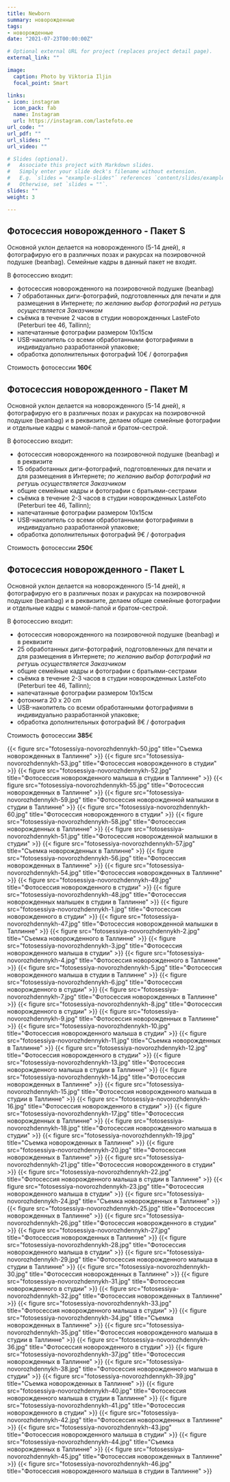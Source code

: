 ```yaml
---
title: Newborn
summary: новорожденные
tags:
- новорожденные
date: "2021-07-23T00:00:00Z"

# Optional external URL for project (replaces project detail page).
external_link: ""

image:
  caption: Photo by Viktoria Iljin
  focal_point: Smart

links:
- icon: instagram
  icon_pack: fab
  name: Instagram 
  url: https://instagram.com/lastefoto.ee
url_code: ""
url_pdf: ""
url_slides: ""
url_video: ""

# Slides (optional).
#   Associate this project with Markdown slides.
#   Simply enter your slide deck's filename without extension.
#   E.g. `slides = "example-slides"` references `content/slides/example-slides.md`.
#   Otherwise, set `slides = ""`.
slides: ""
weight: 3

---
```

## Фотосессия новорожденного - Пакет S 
Основной уклон делается на новорожденного (5-14 дней), я фотографирую его в различных позах и ракурсах на позировочной подушке (beanbag). Семейные кадры в данный пакет не входят.

В фотосессию входит:
* фотосессия новорожденного на позировочной подушке (beanbag) 
* 7 обработанных диги-фотографий, подготовленных для печати и для размещения в Интернете;
_по желанию выбор фотографий на ретушь осуществляется Заказчиком_
* съёмка в течение 2 часов в студии новорожденных LasteFoto (Peterburi tee 46, Tallinn);
* напечатанные фотографии размером 10х15см
* USB-накопитель со всеми обработанными фотографиями в индивидуально разработанной упаковке;
* обработка дополнительных фотографий 10€ / фотография

Стоимость фотосессии **160**€ 

## Фотосессия новорожденного - Пакет М

Основной уклон делается на новорожденного (5-14 дней), я фотографирую его в различных позах и ракурсах на позировочной подушке (beanbag) и в реквизите, делаем общие семейные фотографии и отдельные кадры с мамой-папой и братом-сестрой. 

В фотосессию входит:
* фотосессия новорожденного на позировочной подушке (beanbag) и в реквизите
* 15 обработанных диги-фотографий, подготовленных для печати и для размещения в Интернете;
_по желанию выбор фотографий на ретушь осуществляется Заказчиком_
* общие семейные кадры и фотографии с братьями-сестрами
* съёмка в течение 2-3 часов в студии новорожденных LasteFoto (Peterburi tee 46, Tallinn);
* напечатанные фотографии размером 10х15см
* USB-накопитель со всеми обработанными фотографиями в индивидуально разработанной упаковке;
* обработка дополнительных фотографий 9€ / фотография

Стоимость фотосессии **250**€ 

## Фотосессия новорожденного - Пакет L

Основной уклон делается на новорожденного (5-14 дней), я фотографирую его в различных позах и ракурсах на позировочной подушке (beanbag) и в реквизите, делаем общие семейные фотографии и отдельные кадры с мамой-папой и братом-сестрой. 

В фотосессию входит:
* фотосессия новорожденного на позировочной подушке (beanbag) и в реквизите
* 25 обработанных диги-фотографий, подготовленных для печати и для размещения в Интернете;
_по желанию выбор фотографий на ретушь осуществляется Заказчиком_
* общие семейные кадры и фотографии с братьями-сестрами
* съёмка в течение 2-3 часов в студии новорожденных LasteFoto (Peterburi tee 46, Tallinn);
* напечатанные фотографии размером 10х15см
* фотокнига 20 х 20 cm
* USB-накопитель со всеми обработанными фотографиями в индивидуально разработанной упаковке;
* обработка дополнительных фотографий 8€ / фотография

Стоимость фотосессии **385**€ 

{{< figure src="fotosessiya-novorozhdennykh-50.jpg" title="Съемка новорожденных в Таллинне" >}}
{{< figure src="fotosessiya-novorozhdennykh-53.jpg" title="Фотосессия новорожденного в студии" >}}
{{< figure src="fotosessiya-novorozhdennykh-52.jpg" title="Фотосессия новорожденного малыша в студии в Таллинне" >}}
{{< figure src="fotosessiya-novorozhdennykh-55.jpg" title="Фотосессия новорожденных в Таллинне" >}}
{{< figure src="fotosessiya-novorozhdennykh-59.jpg" title="Фотосессия новорожденной малышки в студии в Таллинне" >}}
{{< figure src="fotosessiya-novorozhdennykh-60.jpg" title="Фотосессия новорожденного в студии" >}}
{{< figure src="fotosessiya-novorozhdennykh-58.jpg" title="Фотосессия новорожденных в Таллинне" >}}
{{< figure src="fotosessiya-novorozhdennykh-51.jpg" title="Фотосессия новорожденной малышки в студии" >}}
{{< figure src="fotosessiya-novorozhdennykh-57.jpg" title="Съемка новорожденных в Таллинне" >}}
{{< figure src="fotosessiya-novorozhdennykh-56.jpg" title="Фотосессия новорожденных в Таллинне" >}}
{{< figure src="fotosessiya-novorozhdennykh-54.jpg" title="Фотосессия новорожденных в Таллинне" >}}
{{< figure src="fotosessiya-novorozhdennykh-49.jpg" title="Фотосессия новорожденного в студии" >}}
{{< figure src="fotosessiya-novorozhdennykh-48.jpg" title="Фотосессия новорожденных малышек в студии в Таллинне" >}}
{{< figure src="fotosessiya-novorozhdennykh-1.jpg" title="Фотосессия новорожденного в студии" >}}
{{< figure src="fotosessiya-novorozhdennykh-47.jpg" title="Фотосессия новорожденной малышки в Таллинне" >}}
{{< figure src="fotosessiya-novorozhdennykh-2.jpg" title="Съемка новорожденного в Таллинне" >}}
{{< figure src="fotosessiya-novorozhdennykh-3.jpg" title="Фотосессия новорожденного малыша в студии" >}}
{{< figure src="fotosessiya-novorozhdennykh-4.jpg" title="Фотосессия новорожденного в Таллинне" >}}
{{< figure src="fotosessiya-novorozhdennykh-5.jpg" title="Фотосессия новорожденного малыша в студии в Таллинне" >}}
{{< figure src="fotosessiya-novorozhdennykh-6.jpg" title="Фотосессия новорожденного в студии" >}}
{{< figure src="fotosessiya-novorozhdennykh-7.jpg" title="Фотосессия новорожденных в Таллинне" >}}
{{< figure src="fotosessiya-novorozhdennykh-8.jpg" title="Фотосессия новорожденного в студии" >}}
{{< figure src="fotosessiya-novorozhdennykh-9.jpg" title="Фотосессия новорожденных в Таллинне" >}}
{{< figure src="fotosessiya-novorozhdennykh-10.jpg" title="Фотосессия новорожденного малыша в студии" >}}
{{< figure src="fotosessiya-novorozhdennykh-11.jpg" title="Съемка новорожденных в Таллинне" >}}
{{< figure src="fotosessiya-novorozhdennykh-12.jpg" title="Фотосессия новорожденного в студии" >}}
{{< figure src="fotosessiya-novorozhdennykh-13.jpg" title="Фотосессия новорожденного малыша в студии в Таллинне" >}}
{{< figure src="fotosessiya-novorozhdennykh-14.jpg" title="Фотосессия новорожденных в Таллинне" >}}
{{< figure src="fotosessiya-novorozhdennykh-15.jpg" title="Фотосессия новорожденного малыша в студии в Таллинне" >}}
{{< figure src="fotosessiya-novorozhdennykh-16.jpg" title="Фотосессия новорожденного в студии" >}}
{{< figure src="fotosessiya-novorozhdennykh-17.jpg" title="Фотосессия новорожденных в Таллинне" >}}
{{< figure src="fotosessiya-novorozhdennykh-18.jpg" title="Фотосессия новорожденного малыша в студии" >}}
{{< figure src="fotosessiya-novorozhdennykh-19.jpg" title="Съемка новорожденных в Таллинне" >}}
{{< figure src="fotosessiya-novorozhdennykh-20.jpg" title="Фотосессия новорожденных в Таллинне" >}}
{{< figure src="fotosessiya-novorozhdennykh-21.jpg" title="Фотосессия новорожденного в студии" >}}
{{< figure src="fotosessiya-novorozhdennykh-22.jpg" title="Фотосессия новорожденного малыша в студии в Таллинне" >}}
{{< figure src="fotosessiya-novorozhdennykh-23.jpg" title="Фотосессия новорожденного малыша в студии" >}}
{{< figure src="fotosessiya-novorozhdennykh-24.jpg" title="Съемка новорожденных в Таллинне" >}}
{{< figure src="fotosessiya-novorozhdennykh-25.jpg" title="Фотосессия новорожденных в Таллинне" >}}
{{< figure src="fotosessiya-novorozhdennykh-26.jpg" title="Фотосессия новорожденного в студии" >}}
{{< figure src="fotosessiya-novorozhdennykh-27.jpg" title="Фотосессия новорожденных в Таллинне" >}}
{{< figure src="fotosessiya-novorozhdennykh-28.jpg" title="Фотосессия новорожденного малыша в студии" >}}
{{< figure src="fotosessiya-novorozhdennykh-29.jpg" title="Фотосессия новорожденного малыша в студии в Таллинне" >}}
{{< figure src="fotosessiya-novorozhdennykh-30.jpg" title="Фотосессия новорожденных в Таллинне" >}}
{{< figure src="fotosessiya-novorozhdennykh-31.jpg" title="Фотосессия новорожденного в студии" >}}
{{< figure src="fotosessiya-novorozhdennykh-32.jpg" title="Фотосессия новорожденных в Таллинне" >}}
{{< figure src="fotosessiya-novorozhdennykh-33.jpg" title="Фотосессия новорожденного малыша в студии" >}}
{{< figure src="fotosessiya-novorozhdennykh-34.jpg" title="Съемка новорожденных в Таллинне" >}}
{{< figure src="fotosessiya-novorozhdennykh-35.jpg" title="Фотосессия новорожденного малыша в студии в Таллинне" >}}
{{< figure src="fotosessiya-novorozhdennykh-36.jpg" title="Фотосессия новорожденного в студии" >}}
{{< figure src="fotosessiya-novorozhdennykh-37.jpg" title="Фотосессия новорожденных в Таллинне" >}}
{{< figure src="fotosessiya-novorozhdennykh-38.jpg" title="Фотосессия новорожденного малыша в студии" >}}
{{< figure src="fotosessiya-novorozhdennykh-39.jpg" title="Съемка новорожденных в Таллинне" >}}
{{< figure src="fotosessiya-novorozhdennykh-40.jpg" title="Фотосессия новорожденного малыша в студии в Таллинне" >}}
{{< figure src="fotosessiya-novorozhdennykh-41.jpg" title="Фотосессия новорожденного в студии" >}}
{{< figure src="fotosessiya-novorozhdennykh-42.jpg" title="Фотосессия новорожденных в Таллинне" >}}
{{< figure src="fotosessiya-novorozhdennykh-43.jpg" title="Фотосессия новорожденного малыша в студии" >}}
{{< figure src="fotosessiya-novorozhdennykh-44.jpg" title="Съемка новорожденных в Таллинне" >}}
{{< figure src="fotosessiya-novorozhdennykh-45.jpg" title="Фотосессия новорожденных в Таллинне" >}}
{{< figure src="fotosessiya-novorozhdennykh-46.jpg" title="Фотосессия новорожденного малыша в студии в Таллинне" >}}